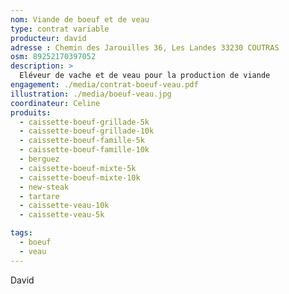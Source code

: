 ```yaml
---
nom: Viande de boeuf et de veau
type: contrat variable
producteur: david
adresse : Chemin des Jarouilles 36, Les Landes 33230 COUTRAS
osm: 89252170397052
description: >
  Eléveur de vache et de veau pour la production de viande
engagement: ./media/contrat-boeuf-veau.pdf
illustration: ./media/boeuf-veau.jpg
coordinateur: Celine
produits:
  - caissette-boeuf-grillade-5k
  - caissette-boeuf-grillade-10k
  - caissette-boeuf-famille-5k
  - caissette-boeuf-famille-10k
  - berguez
  - caissette-boeuf-mixte-5k
  - caissette-boeuf-mixte-10k
  - new-steak
  - tartare
  - caissette-veau-10k
  - caissette-veau-5k   

tags:
  - boeuf
  - veau
---
```


David